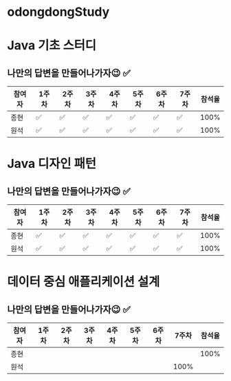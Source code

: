 # odongdongStudy

# Java 기초 스터디

## 나만의 답변을 만들어나가자😉 ✅

| 참여자 | 1주차 | 2주차 | 3주차 | 4주차 | 5주차 | 6주차 | 7주차 | 참석율 |
| --- | --- | --- | --- | --- | --- | --- | --- | --- |
| 종현 | ✅ | ✅ | ✅ | ✅ | ✅ | ✅ | ✅ | 100% |
| 원석 | ✅  | ✅ | ✅ | ✅ | ✅ | ✅ | ✅ | 100% |

# Java 디자인 패턴

## 나만의 답변을 만들어나가자😉 ✅

| 참여자 | 1주차 | 2주차 | 3주차 | 4주차 | 5주차 | 6주차 | 7주차 | 참석율 |
| --- | --- | --- | --- | --- | --- | --- | --- | --- |
| 종현 | ✅ | ✅ | ✅ | ✅ | ✅ | ✅ | ✅ | 100% |
| 원석 | ✅  | ✅ |✅ | ✅ | ✅ | ✅ | ✅ | 100% |

# 데이터 중심 애플리케이션 설계

## 나만의 답변을 만들어나가자😉 ✅

| 참여자 | 1주차 | 2주차 | 3주차 | 4주차 | 5주차 | 6주차 | 7주차 | 참석율 |
| --- | --- | --- | --- | --- | --- | --- | --- | --- |
| 종현 |  |  |  |  |  |  |  | 100% |
| 원석 |   |   |  |  |  |  | 100% |
